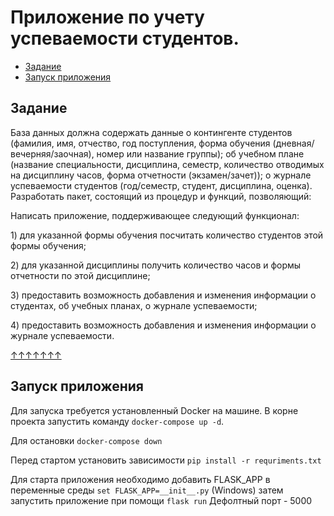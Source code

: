 # Приложение по учету успеваемости студентов.
* [Задание](#задание)
* [Запуск приложения](#запуск-приложения)

## Задание
База данных должна содержать данные о контингенте студентов (фамилия,
имя, отчество, год поступления, форма обучения
(дневная/вечерняя/заочная), номер или название группы); об учебном плане
(название специальности, дисциплина, семестр, количество отводимых на
дисциплину часов, форма отчетности (экзамен/зачет)); о журнале
успеваемости студентов (год/семестр, студент, дисциплина, оценка).
Разработать пакет, состоящий из процедур и функций, позволяющий:

Написать приложение, поддерживающее следующий функционал:

1\) для указанной формы обучения посчитать количество студентов этой
формы обучения;

2\) для указанной дисциплины получить количество часов и формы
отчетности по этой дисциплине;

3\) предоставить возможность добавления и изменения информации о
студентах, об учебных планах, о журнале успеваемости;

4\) предоставить возможность добавления и изменения информации о журнале
успеваемости.

[↑↑↑↑↑↑↑](#top)

## Запуск приложения
Для запуска требуется установленный Docker на машине.
В корне проекта запустить команду `docker-compose up -d`.

Для остановки  `docker-compose down`

Перед стартом установить зависимости
`pip install -r requriments.txt`

Для старта приложения необходимо добавить FLASK_APP в переменные среды
`set FLASK_APP=__init__.py` (Windows)
затем запустить приложение при помощи 
`flask run`
Дефолтный порт - 5000


